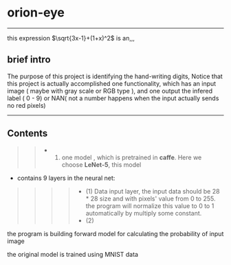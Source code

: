# orion-eye
-----------------------------------------------------------------------------------
this expression $\sqrt{3x-1}+(1+x)^2$ is an,,,
## brief intro
 The purpose of this project is identifying the hand-writing digits,
 Notice that this project is actually accomplished one functionality, which has
 an input image ( maybe with gray scale or RGB type ), and one output the infered
 label ( 0 - 9) or NAN( not a number happens when the input actually sends no red pixels)

-----------------------------------------------------------------------------------
## Contents
>> * 1. one model , which is pretrained in **caffe**. Here we choose **LeNet-5**, this model
* contains 9 layers in the neural net:
>>>> * (1) Data input layer, the input data should be 28 * 28 size and with pixels' value from
>>>> 0 to 255. the program will normalize this value to 0 to 1 automatically by multiply some
>>>> constant.
>>>> * (2)

the program is building forward model for calculating the
probability of input image

the original model is trained using MNIST data
